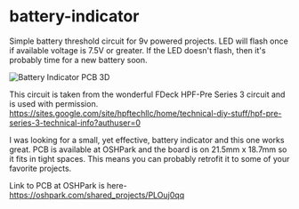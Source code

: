 # battery-indicator
Simple battery threshold circuit for 9v powered projects. LED will flash once if available voltage is 7.5V or greater.
If the LED doesn't flash, then it's probably time for a new battery soon.

![Battery Indicator PCB 3D](https://github.com/Hastyman/battery-indicator/assets/16782548/372ab781-64dc-40c4-8c20-6b9b696052e7)

This circuit is taken from the wonderful FDeck HPF-Pre Series 3 circuit and is used with permission.
https://sites.google.com/site/hpftechllc/home/technical-diy-stuff/hpf-pre-series-3-technical-info?authuser=0

I was looking for a small, yet effective, battery indicator and this one works great. PCB is available at OSHPark and the 
board is on 21.5mm x 18.7mm so it fits in tight spaces. This means you can probably retrofit it to some of your favorite projects.

Link to PCB at OSHPark is here- https://oshpark.com/shared_projects/PLOuj0qq
